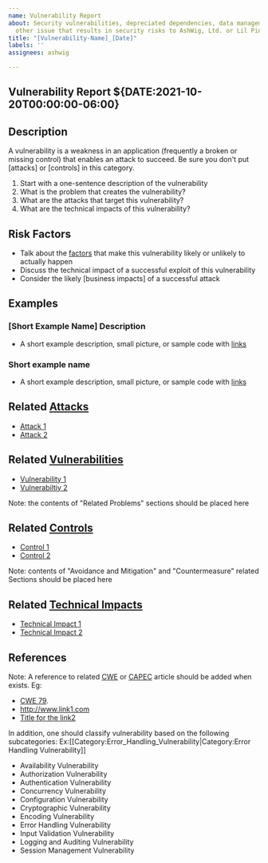 ```yaml
---
name: Vulnerability Report
about: Security vulnerabilities, depreciated dependencies, data management, and any
  other issue that results in security risks to AshWig, Ltd. or Lil Pink's Pastries.
title: "[Vulnerability-Name]_[Date]"
labels: ''
assignees: ashwig

---
```


## Vulnerability Report ${DATE:2021-10-20T00:00:00-06:00}

## Description

A vulnerability is a weakness in an application (frequently a broken or
missing control) that enables an attack to succeed. Be sure you don't
put \[attacks\] or \[controls\] in this category.

1. Start with a one-sentence description of the vulnerability
2. What is the problem that creates the vulnerability?
3. What are the attacks that target this vulnerability?
4. What are the technical impacts of this vulnerability?

## Risk Factors

- Talk about the [factors](https://owasp.org/www-community/OWASP_Risk_Rating_Methodology)
  that make this vulnerability likely or unlikely to actually happen
- Discuss the technical impact of a successful exploit of this
  vulnerability
- Consider the likely \[business impacts\] of a successful attack

## Examples

### [Short Example Name] Description

- A short example description, small picture, or sample code with
  [links](http://www.site.com)

### Short example name

- A short example description, small picture, or sample code with
  [links](http://www.site.com)

## Related [Attacks](https://owasp.org/www-community/attacks/)

- [Attack 1](Attack_1 "wikilink")
- [Attack 2](Attack_2 "wikilink")

## Related [Vulnerabilities](https://owasp.org/www-community/vulnerabilities/)

- [Vulnerability 1](Vulnerability_1 "wikilink")
- [Vulnerabiltiy 2](Vulnerabiltiy_2 "wikilink")

Note: the contents of "Related Problems" sections should be placed here

## Related [Controls](https://owasp.org/www-community/controls/)

- [Control 1](Control_1 "wikilink")
- [Control 2](Control_2 "wikilink")

Note: contents of "Avoidance and Mitigation" and "Countermeasure"
related Sections should be placed here

## Related [Technical Impacts](Technical_Impacts "wikilink")

- [Technical Impact 1](Technical_Impact_1 "wikilink")
- [Technical Impact 2](Technical_Impact_2 "wikilink")

## References

Note: A reference to related [CWE](http://cwe.mitre.org/) or
[CAPEC](http://capec.mitre.org/) article should be added when exists.
Eg:

- [CWE 79](http://cwe.mitre.org/data/definitions/79.html).
- <http://www.link1.com>
- [Title for the link2](http://www.link2.com)

In addition, one should classify vulnerability based on the following
subcategories:
Ex:\[\[Category:Error_Handling_Vulnerability|Category:Error Handling
Vulnerability\]\]

- Availability Vulnerability
- Authorization Vulnerability
- Authentication Vulnerability
- Concurrency Vulnerability
- Configuration Vulnerability
- Cryptographic Vulnerability
- Encoding Vulnerability
- Error Handling Vulnerability
- Input Validation Vulnerability
- Logging and Auditing Vulnerability
- Session Management Vulnerability
